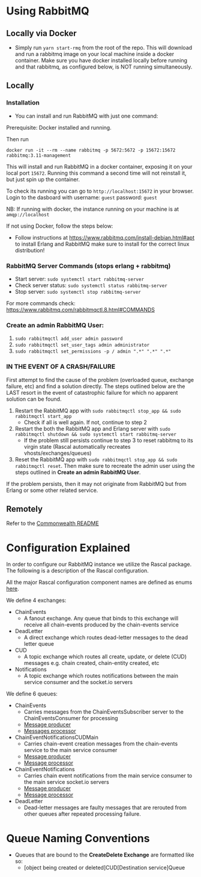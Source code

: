 # Using RabbitMQ

## Locally via Docker

- Simply run `yarn start-rmq` from the root of the repo. This will download and run a rabbitmq image on your local machine inside a docker container. Make sure you have docker installed locally before running and that rabbitmq, as configured below, is NOT running simultaneously.

## Locally

### Installation

- You can install and run RabbitMQ with just one command:

Prerequisite: Docker installed and running.

Then run

```
docker run -it --rm --name rabbitmq -p 5672:5672 -p 15672:15672 rabbitmq:3.11-management
```

This will install and run RabbitMQ in a docker container, exposing it on your local port `15672`.
Running this command a second time will not reinstall it, but just spin up the container.

To check its running you can go to `http://localhost:15672` in your browser.
Login to the dasboard with username: `guest` password: `guest`

NB: If running with docker, the instance running on your machine is at `amqp://localhost`

If not using Docker, follow the steps below:

- Follow instructions at https://www.rabbitmq.com/install-debian.html#apt to install Erlang and RabbitMQ make sure to install for the correct linux distribution!

### RabbitMQ Server Commands (stops erlang + rabbitmq)

- Start server: `sudo systemctl start rabbitmq-server`
- Check server status: `sudo systemctl status rabbitmq-server`
- Stop server: `sudo systemctl stop rabbitmq-server`

For more commands check: https://www.rabbitmq.com/rabbitmqctl.8.html#COMMANDS

### Create an admin RabbitMQ User:

1. `sudo rabbitmqctl add_user admin password`
2. `sudo rabbitmqctl set_user_tags admin administrator`
3. `sudo rabbitmqctl set_permissions -p / admin ".*" ".*" ".*"`

### IN THE EVENT OF A CRASH/FAILURE

First attempt to find the cause of the problem (overloaded queue, exchange failure, etc) and find a solution directly.
The steps outlined below are the LAST resort in the event of catastrophic failure for which no apparent solution can be found.

1. Restart the RabbitMQ app with `sudo rabbitmqctl stop_app && sudo rabbitmqctl start_app`
   - Check if all is well again. If not, continue to step 2
2. Restart the both the RabbitMQ app and Erlang server with `sudo rabbitmqctl shutdown && sudo systemctl start rabbitmq-server`
   - If the problem still persists continue to step 3 to reset rabbitmq to its virgin state (Rascal automatically recreates vhosts/exchanges/queues)
3. Reset the RabbitMQ app with `sudo rabbitmqctl stop_app && sudo rabbitmqctl reset`. Then make sure to recreate the admin user
   using the steps outlined in **Create an admin RabbitMQ User**.

If the problem persists, then it may not originate from RabbitMQ but from Erlang or some other related service.

## Remotely

Refer to the [Commonwealth README](/packages/commonwealth/README.md)

# Configuration Explained

In order to configure our RabbitMQ instance we utilize the Rascal package. The following is a description of the Rascal
configuration.

All the major Rascal configuration component names are defined as enums [here](./types/index.ts).

We define 4 exchanges:

- ChainEvents
  - A fanout exchange. Any queue that binds to this exchange will receive all chain-events produced by the chain-events service
- DeadLetter
  - A direct exchange which routes dead-letter messages to the dead letter queue
- CUD
  - A topic exchange which routes all create, update, or delete (CUD) messages e.g. chain created, chain-entity created, etc
- Notifications
  - A topic exchange which routes notifications between the main service consumer and the socket.io servers

We define 6 queues:

- ChainEvents
  - Carries messages from the ChainEventsSubscriber server to the ChainEventsConsumer for processing
  - [Message producer](../../../chain-events/services/ChainEventsConsumer/ChainEventHandlers/rabbitMQ.ts)
  - [Messages processor](../../../chain-events/services/ChainEventsConsumer/MessageProcessors/ChainEventsQueue.ts)
- ChainEventNotificationsCUDMain
  - Carries chain-event creation messages from the chain-events service to the main service consumer
  - [Message producer](../../../chain-events/services/ChainEventsConsumer/ChainEventHandlers/notification.ts)
  - [Message processor](../../../commonwealth/server/workers/commonwealthConsumer/messageProcessors/chainEventNotificationsCUDQueue.ts)
- ChainEventNotifications
  - Carries chain event notifications from the main service consumer to the main service socket.io servers
  - [Message producer](../../../commonwealth/server/workers/commonwealthConsumer/messageProcessors/chainEventNotificationsCUDQueue.ts)
  - [Message processor](../../../commonwealth/server/socket/index.ts)
- DeadLetter
  - Dead-letter messages are faulty messages that are rerouted from other queues after repeated processing failure.

# Queue Naming Conventions

- Queues that are bound to the **CreateDelete Exchange** are formatted like so:
  - [object being created or deleted]CUD[Destination service]Queue

